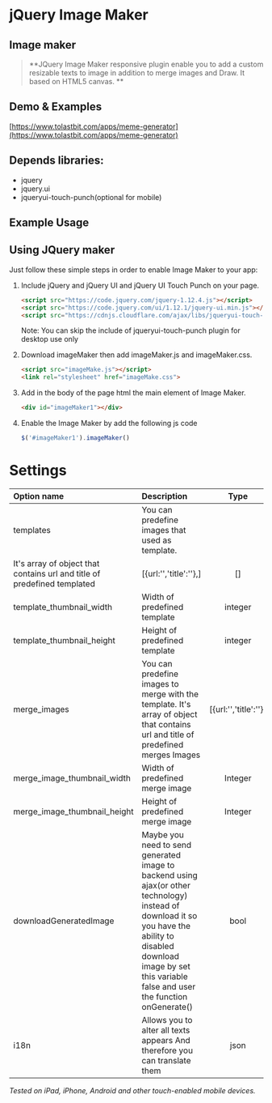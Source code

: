 # jQuery Image Maker
## Image maker

> **JQuery Image Maker responsive plugin enable you to add a custom resizable texts to image in addition to merge images and Draw. It based on HTML5 canvas. **

## Demo & Examples

[https://www.tolastbit.com/apps/meme-generator](https://www.tolastbit.com/apps/meme-generator)

## Depends libraries:
 *  jquery
 *  jquery.ui
 *  jqueryui-touch-punch(optional for mobile)

## Example Usage

## Using JQuery maker

Just follow these simple steps in order to enable Image Maker to your app:

1. Include jQuery and jQuery UI and jQuery UI Touch Punch on your page.

    ```html
    <script src="https://code.jquery.com/jquery-1.12.4.js"></script>
    <script src="https://code.jquery.com/ui/1.12.1/jquery-ui.min.js"></script>
    <script src="https://cdnjs.cloudflare.com/ajax/libs/jqueryui-touch-punch/0.2.2/jquery.ui.touch-punch.min.js"></script>
    ```
    Note: You can skip the include of jqueryui-touch-punch plugin for desktop use only
    
2. Download imageMaker then add imageMaker.js and imageMaker.css.

    ```html
    <script src="imageMake.js"></script>
    <link rel="stylesheet" href="imageMake.css">
    ```

3. Add in the body of the page html the main element of Image Maker.

    ```html
    <div id="imageMaker1"></div>
    ```
4. Enable the Image Maker by add the following js code
    ```js
    $('#imageMaker1').imageMaker()
    ```    
 # Settings
| Option name | Description | Type | Default |
| :---         |     :---      |     :---: |     ---: |
| templates   | You can predefine images that used as template. 
It's array of object that contains url and title of predefined templated   | [{url:'','title':''},]    |[] |
| template_thumbnail_width     | Width of predefined template       |   integer   | 50 |
| template_thumbnail_height     | Height of predefined template       |   integer   | 50 |
| merge_images   | You can predefine images to merge with the template. It's array of object that contains url and title of predefined merges Images   | [{url:'','title':''}]    | []|
| merge_image_thumbnail_width   | Width of predefined merge image   | Integer  | 'auto' |
| merge_image_thumbnail_height   | Height of predefined merge image   | Integer  | 50 |
| downloadGeneratedImage   | Maybe you need to send generated image to backend using ajax(or other technology) instead of download it so you have the ability to disabled download image by set this variable false and user the function onGenerate()  | bool  | true |
| i18n   | Allows you to alter all texts appears And therefore you can translate them  | json  | |
              

_Tested on iPad, iPhone, Android and other touch-enabled mobile devices._
